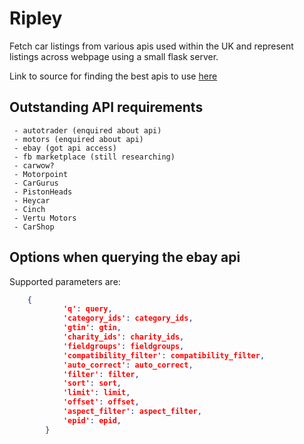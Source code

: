 # Ripley
Fetch car listings from various apis used within the UK and represent listings
across webpage using a small flask server.

Link to source for finding the best apis to use [here](https://www.thecarexpert.co.uk/best-websites-buying-a-car/)

## Outstanding API requirements
     - autotrader (enquired about api)
     - motors (enquired about api)
     - ebay (got api access)
     - fb marketplace (still researching)
     - carwow?
     - Motorpoint
     - CarGurus
     - PistonHeads
     - Heycar
     - Cinch
     - Vertu Motors
     - CarShop

## Options when querying the ebay api
Supported parameters are: 
```json
    {
            'q': query,
            'category_ids': category_ids,
            'gtin': gtin,
            'charity_ids': charity_ids,
            'fieldgroups': fieldgroups,
            'compatibility_filter': compatibility_filter,
            'auto_correct': auto_correct,
            'filter': filter,
            'sort': sort,
            'limit': limit,
            'offset': offset,
            'aspect_filter': aspect_filter,
            'epid': epid,
        }
```
